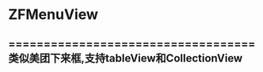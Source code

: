 # ZFMenuView
=================================== 
类似美团下来框,支持tableView和CollectionView
-----------------------------------  
